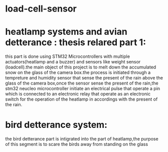 # load-cell-sensor
# heatlamp systems and avian detterance : thesis relared part 1:
this part is done using STM32 Microcontrollers with multiple actuators(heatlamp and a buzzer) and sensors like weight sensor (loadcell).the main object of this project
is to melt down the accumulated snow on the glass of the camera box.the process is initiated through a tempreture and humidity sensor that sense the present of the rain
above the glass of the camera box,once the sensor sense the present of the rain,the stm32 neucleo microcontroller initiate an electrical pulse that operate a pin which is connected to an electronic relay that operate as an electronic switch for the operation of the heatlamp in accordings with the present of the rain.
# bird detterance system:
the bird detterance part is intigrated into the part of heatlamp,the purpose of this segment is to scare the birds away from standing on the glass
